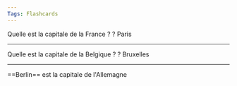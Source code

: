```yaml
---
Tags: Flashcards
---
```


Quelle est la capitale de la France ?
?
Paris

---

Quelle est la capitale de la Belgique ?
?
Bruxelles

---

==Berlin== est la capitale de l'Allemagne
